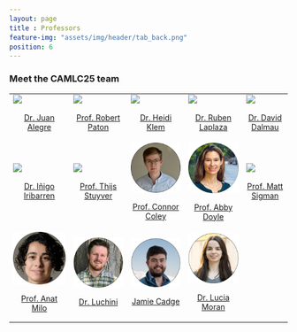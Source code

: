 ```yaml
--- 
layout: page
title : Professors
feature-img: "assets/img/header/tab_back.png"
position: 6
---
```


### Meet the CAMLC25 team

<html>
<head>
<style>
#customers {
  border-collapse: collapse;
  width: 100%;
}

#customers td, #customers th {
  border: 0px solid #ddd;
  line-height: 1.5;
}

</style>
</head>
<body>

<table id="customers">
  <tr>
    <td>
      <a href="https://thealegregroup.com/">
        <img src="../assets/img/people/juan.png" width="200">
        <br><p style="text-align: center;">Dr. Juan Alegre</p>
      </a>
    </td>
    <td>
      <a href="https://patonlab.com/">
        <img src="../assets/img/people/rob.png" width="200">
        <br><p style="text-align: center;">Prof. Robert Paton</p>
      </a>
    </td>
    <td>
      <a href="https://www.nist.gov/people/heidi-klem">
        <img src="../assets/img/people/heidi.png" width="200">
        <br><p style="text-align: center;">Dr. Heidi Klem</p>
      </a>
    </td>
    <td>
      <a href="https://rlaplaza.github.io/">
        <img src="../assets/img/people/ruben.png" width="200">
        <br><p style="text-align: center;">Dr. Ruben Laplaza</p>
      </a>
    </td>
    <td>
      <a href="https://github.com/ddgunizar">
        <img src="../assets/img/people/david.png" width="200">
        <br><p style="text-align: center;">Dr. David Dalmau</p>
      </a>
    </td>
  </tr>
  <tr>
    <td>
      <a href="https://iribirii.github.io">
        <img src="../assets/img/people/inigo.png" width="200">
        <br><p style="text-align: center;">Dr. Iñigo Iribarren</p>
      </a>
    </td>
    <td>
      <a href="https://thijsstuyver.com/">
        <img src="../assets/img/people/thijs.png" width="200">
        <br><p style="text-align: center;">Prof. Thijs Stuyver</p>
      </a>
    </td>
    <td>
      <a href="https://coley.mit.edu/">
        <img src="../assets/img/people/coley.png" width="200">
        <br><p style="text-align: center;">Prof. Connor Coley</p>
      </a>
    </td>
    <td>
      <a href="https://doyle.chem.ucla.edu/">
        <img src="../assets/img/people/doyle.png" width="200">
        <br><p style="text-align: center;">Prof. Abby Doyle</p>
      </a>
    </td>
    <td>
      <a href="https://www.sigmanlab.com/">
        <img src="../assets/img/people/sigman.png" width="200">
        <br><p style="text-align: center;">Prof. Matt Sigman</p>
      </a>
    </td>
  <tr>
  </tr>
    <td>
      <a href="https://anatmilo.com/">
        <img src="../assets/img/people/milo.png" width="200">
        <br><p style="text-align: center;">Prof. Anat Milo</p>
      </a>
    </td>
    <td>
      <a href="https://www.linkedin.com/in/guilianluchini/">
        <img src="../assets/img/people/luchini.png" width="200">
        <br><p style="text-align: center;">Dr. Luchini</p>
      </a>
    </td>
    <td>
      <a href="https://www.linkedin.com/in/jcadge/">
        <img src="../assets/img/people/cadge.png" width="200">
        <br><p style="text-align: center;">Jamie Cadge</p>
      </a>
    </td>
    <td>
      <a href="https://scholar.google.com/citations?user=-JMqeO0AAAAJ&hl=es">
        <img src="../assets/img/people/moran.png" width="200">
        <br><p style="text-align: center;">Dr. Lucia Moran</p>
      </a>
    </td>
    <td></td>
  </tr>
</table>

</body>
</html>

